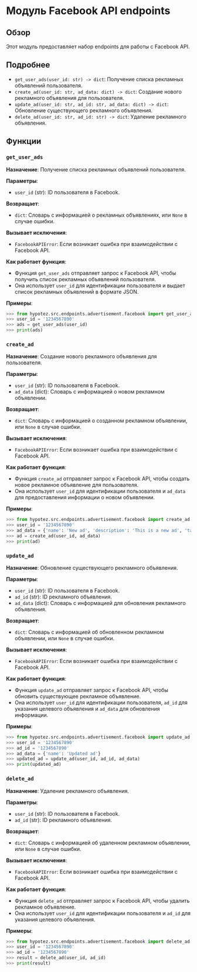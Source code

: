 # Модуль Facebook API endpoints
## Обзор
 
 Этот модуль предоставляет набор endpoints для работы с Facebook API. 
  
 ## Подробнее
  
  - `get_user_ads(user_id: str) -> dict`: Получение списка рекламных объявлений пользователя.
  - `create_ad(user_id: str, ad_data: dict) -> dict`: Создание нового рекламного объявления для пользователя.
  - `update_ad(user_id: str, ad_id: str, ad_data: dict) -> dict`: Обновление существующего рекламного объявления.
  - `delete_ad(user_id: str, ad_id: str) -> dict`: Удаление рекламного объявления.

 ##  Функции
  
 ### `get_user_ads`
  
  **Назначение**: Получение списка рекламных объявлений пользователя.
  
  **Параметры**:
  - `user_id` (str): ID пользователя в Facebook.
  
  **Возвращает**:
  - `dict`: Словарь с информацией о рекламных объявлениях, или `None` в случае ошибки.
  
  **Вызывает исключения**:
  - `FacebookAPIError`: Если возникает ошибка при взаимодействии с Facebook API.
  
  **Как работает функция**:
   - Функция `get_user_ads` отправляет запрос к Facebook API, чтобы получить список рекламных объявлений пользователя.
   - Она использует `user_id` для идентификации пользователя и выдает список рекламных объявлений в формате JSON.
  
  **Примеры**:
  
  ```python
  >>> from hypotez.src.endpoints.advertisement.facebook import get_user_ads
  >>> user_id = '1234567890'
  >>> ads = get_user_ads(user_id)
  >>> print(ads)
  ```
  
 ### `create_ad`
  
  **Назначение**: Создание нового рекламного объявления для пользователя.
  
  **Параметры**:
  - `user_id` (str): ID пользователя в Facebook.
  - `ad_data` (dict): Словарь с информацией о новом рекламном объявлении.
  
  **Возвращает**:
  - `dict`: Словарь с информацией о созданном рекламном объявлении, или `None` в случае ошибки.
  
  **Вызывает исключения**:
  - `FacebookAPIError`: Если возникает ошибка при взаимодействии с Facebook API.
  
  **Как работает функция**:
  - Функция `create_ad` отправляет запрос к Facebook API, чтобы создать новое рекламное объявление для пользователя.
  - Она использует `user_id` для идентификации пользователя и `ad_data` для предоставления информации о новом объявлении. 
  
  **Примеры**:
  
  ```python
  >>> from hypotez.src.endpoints.advertisement.facebook import create_ad
  >>> user_id = '1234567890'
  >>> ad_data = {'name': 'New ad', 'description': 'This is a new ad', 'target_audience': 'All'}
  >>> ad = create_ad(user_id, ad_data)
  >>> print(ad)
  ```
  
 ### `update_ad`
  
  **Назначение**: Обновление существующего рекламного объявления.
  
  **Параметры**:
  - `user_id` (str): ID пользователя в Facebook.
  - `ad_id` (str): ID рекламного объявления.
  - `ad_data` (dict): Словарь с информацией для обновления рекламного объявления.
  
  **Возвращает**:
  - `dict`: Словарь с информацией об обновленном рекламном объявлении, или `None` в случае ошибки.
  
  **Вызывает исключения**:
  - `FacebookAPIError`: Если возникает ошибка при взаимодействии с Facebook API.
  
  **Как работает функция**:
  - Функция `update_ad` отправляет запрос к Facebook API, чтобы обновить существующее рекламное объявление.
  - Она использует `user_id` для идентификации пользователя, `ad_id` для указания целевого объявления и `ad_data` для обновления информации.
  
  **Примеры**:
  
  ```python
  >>> from hypotez.src.endpoints.advertisement.facebook import update_ad
  >>> user_id = '1234567890'
  >>> ad_id = '1234567890'
  >>> ad_data = {'name': 'Updated ad'}
  >>> updated_ad = update_ad(user_id, ad_id, ad_data)
  >>> print(updated_ad)
  ```
  
 ### `delete_ad`
  
  **Назначение**: Удаление рекламного объявления.
  
  **Параметры**:
  - `user_id` (str): ID пользователя в Facebook.
  - `ad_id` (str): ID рекламного объявления.
  
  **Возвращает**:
  - `dict`: Словарь с информацией об удаленном рекламном объявлении, или `None` в случае ошибки.
  
  **Вызывает исключения**:
  - `FacebookAPIError`: Если возникает ошибка при взаимодействии с Facebook API.
  
  **Как работает функция**:
  - Функция `delete_ad` отправляет запрос к Facebook API, чтобы удалить рекламное объявление.
  - Она использует `user_id` для идентификации пользователя и `ad_id` для указания целевого объявления.
  
  **Примеры**:
  
  ```python
  >>> from hypotez.src.endpoints.advertisement.facebook import delete_ad
  >>> user_id = '1234567890'
  >>> ad_id = '1234567890'
  >>> result = delete_ad(user_id, ad_id)
  >>> print(result)
  ```